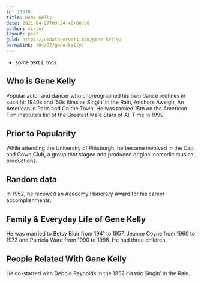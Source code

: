 ```yaml
---
id: 11070
title: Gene Kelly
date: 2021-04-07T09:24:48+00:00
author: victor
layout: post
guid: https://ukdataservers.com/gene-kelly/
permalink: /04/07/gene-kelly/
---
```


* some text
{: toc}


## Who is Gene Kelly



Popular actor and dancer who choreographed his own dance routines in such hit 1940s and &#8217;50s films as Singin&#8217; in the Rain, Anchors Aweigh, An American in Paris and On the Town. He was ranked 15th on the American Film Institute&#8217;s list of the Greatest Male Stars of All Time in 1999.

                
                
                
## Prior to Popularity



While attending the University of Pittsburgh, he became involved in the Cap and Gown Club, a group that staged and produced original comedic musical productions.

                
                
                
## Random data



In 1952, he received an Academy Honorary Award for his career accomplishments.

                
                
                
## Family & Everyday Life of Gene Kelly



He was married to Betsy Blair from 1941 to 1957, Jeanne Coyne from 1960 to 1973 and Patricia Ward from 1990 to 1996. He had three children.

                
                
                
## People Related With Gene Kelly



He co-starred with Debbie Reynolds in the 1952 classic Singin&#8217; in the Rain.

                
              
            
          
          
          